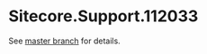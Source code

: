# Sitecore.Support.112033

See [master branch](https://github.com/sitecoresupport/Sitecore.Support.112033) for details.